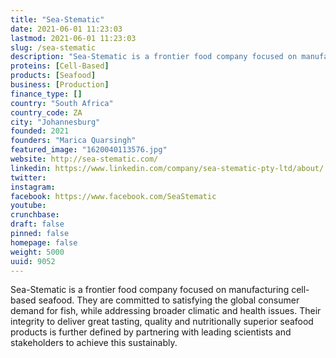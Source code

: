 ```yaml
---
title: "Sea-Stematic"
date: 2021-06-01 11:23:03
lastmod: 2021-06-01 11:23:03
slug: /sea-stematic
description: "Sea-Stematic is a frontier food company focused on manufacturing cell-based seafood. They are committed to satisfying the global consumer demand for fish, while addressing broader climatic and health issues. Their integrity to deliver great tasting, quality and nutritionally superior seafood products is further defined by partnering with leading scientists and stakeholders to achieve this sustainably."
proteins: [Cell-Based]
products: [Seafood]
business: [Production]
finance_type: []
country: "South Africa"
country_code: ZA
city: "Johannesburg"
founded: 2021
founders: "Marica Quarsingh"
featured_image: "1620040113576.jpg"
website: http://sea-stematic.com/
linkedin: https://www.linkedin.com/company/sea-stematic-pty-ltd/about/
twitter: 
instagram: 
facebook: https://www.facebook.com/SeaStematic
youtube: 
crunchbase: 
draft: false
pinned: false
homepage: false
weight: 5000
uuid: 9052
---
```

Sea-Stematic is a frontier food company focused on manufacturing cell-based seafood. They are committed to satisfying the global consumer demand for fish, while addressing broader climatic and health issues. Their integrity to deliver great tasting, quality and nutritionally superior seafood products is further defined by partnering with leading scientists and stakeholders to achieve this sustainably.
